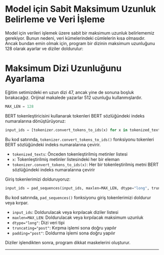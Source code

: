 # Model için Sabit Maksimum Uzunluk Belirleme ve Veri İşleme

Model için verileri işlemek üzere sabit bir maksimum uzunluk belirlememiz gerekiyor. Bunun nedeni, veri kümelerindeki cümlelerin kısa olmasıdır. Ancak bundan emin olmak için, program bir dizinin maksimum uzunluğunu 128 olarak ayarlar ve diziler doldurulur:

# Maksimum Dizi Uzunluğunu Ayarlama
Eğitim setimizdeki en uzun dizi 47, ancak yine de sonuna boşluk bırakacağız. 
Orijinal makalede yazarlar 512 uzunluğu kullanmışlardır. 
```python
MAX_LEN = 128
```
BERT tokenleştiricisini kullanarak tokenleri BERT sözlüğündeki indeks numaralarına dönüştürüyoruz:
```python
input_ids = [tokenizer.convert_tokens_to_ids(x) for x in tokenized_texts]
```
Bu kod satırında, `tokenizer.convert_tokens_to_ids()` fonksiyonu tokenleri BERT sözlüğündeki indeks numaralarına çevirir. 
- `tokenized_texts`: Önceden tokenleştirilmiş metinler listesi
- `x`: Tokenleştirilmiş metinler listesindeki her bir eleman
- `tokenizer.convert_tokens_to_ids(x)`: Her bir tokenleştirilmiş metni BERT sözlüğündeki indeks numaralarına çevirir

Giriş tokenlerimizi dolduruyoruz:
```python
input_ids = pad_sequences(input_ids, maxlen=MAX_LEN, dtype="long", truncating="post", padding="post")
```
Bu kod satırında, `pad_sequences()` fonksiyonu giriş tokenlerimizi doldurur veya kırpar.
- `input_ids`: Doldurulacak veya kırpılacak diziler listesi
- `maxlen=MAX_LEN`: Doldurulacak veya kırpılacak maksimum uzunluk
- `dtype="long"`: Dizi veri tipi
- `truncating="post"`: Kırpma işlemi sona doğru yapılır
- `padding="post"`: Doldurma işlemi sona doğru yapılır

Diziler işlendikten sonra, program dikkat maskelerini oluşturur.

---


